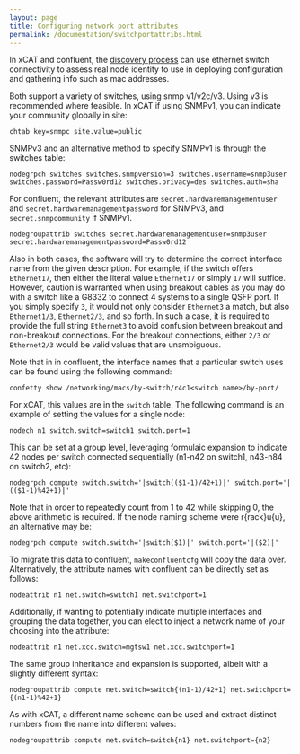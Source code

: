 ```yaml
---
layout: page
title: Configuring network port attributes
permalink: /documentation/switchportattribs.html
---
```


In xCAT and confluent, the [discovery process]({{site.baseurl}}/documentation/confluentdisco.html) can use ethernet switch connectivity to assess real node identity to use in deploying configuration and gathering info such as mac addresses.

Both support a variety of switches, using snmp v1/v2c/v3.  Using v3 is recommended where feasible.  In xCAT if using SNMPv1, you can indicate your community globally in site:
```xcat
chtab key=snmpc site.value=public
```

SNMPv3 and an alternative method to specify SNMPv1 is through the switches table:

```xcat
nodegrpch switches switches.snmpversion=3 switches.username=snmp3user switches.password=Passw0rd12 switches.privacy=des switches.auth=sha
```

For confluent, the relevant attributes are `secret.hardwaremanagementuser` and `secret.hardwaremanagementpassword` for SNMPv3, and `secret.snmpcommunity` if SNMPv1.

```confluent
nodegroupattrib switches secret.hardwaremanagementuser=snmp3user secret.hardwaremanagementpassword=Passw0rd12
```



Also in both cases, the software will try to determine the correct interface name from the given description.  For example, if the switch offers `Ethernet17`, then either the literal value `Ethernet17` or simply `17` will suffice.  However, caution is warranted when using breakout cables as you may do with a switch like a G8332 to connect 4 systems to a single QSFP port.  If you simply specify `3`, it would not only consider `Ethernet3` a match, but also `Ethernet1/3`, `Ethernet2/3`, and so forth.  In such a case, it is required to provide the full string `Ethernet3` to avoid confusion between breakout and non-breakout connections.  For the breakout connections, either `2/3` or `Ethernet2/3` would be valid values that are unambiguous.

Note that in in confluent, the interface names that a particular switch uses can be found using the following command:
```confluent
confetty show /networking/macs/by-switch/r4c1<switch name>/by-port/
```


For xCAT, this values are in the `switch` table.  The following command is an example of setting the values for a single node:

```xcat
nodech n1 switch.switch=switch1 switch.port=1
```

This can be set at a group level, leveraging formulaic expansion to indicate 42 nodes per switch connected sequentially (n1-n42 on switch1, n43-n84 on switch2, etc):

```xcat
nodegrpch compute switch.switch='|switch(($1-1)/42+1)|' switch.port='|(($1-1)%42+1)|'
```

Note that in order to repeatedly count from 1 to 42 while skipping 0, the above arithmetic is required.  If the node naming scheme were r{rack}u{u}, an alternative may be:

```xcat
nodegrpch compute switch.switch='|switch($1)|' switch.port='|($2)|'
```

To migrate this data to confluent, `makeconfluentcfg` will copy the data over.  Alternatively, the attribute names with confluent can be directly set as follows:

```confluent
nodeattrib n1 net.switch=switch1 net.switchport=1
```

Additionally, if wanting to potentially indicate multiple interfaces and grouping the data together, you can elect to inject a network name of your choosing into the attribute:

```confluent
nodeattrib n1 net.xcc.switch=mgtsw1 net.xcc.switchport=1
```

The same group inheritance and expansion is supported, albeit with a slightly different syntax:

```confluent
nodegroupattrib compute net.switch=switch{(n1-1)/42+1} net.switchport={(n1-1)%42+1}
```

As with xCAT, a different name scheme can be used and extract distinct numbers from the name into different values:

```confluent
nodegroupattrib compute net.switch=switch{n1} net.switchport={n2}
```

